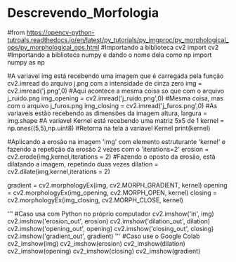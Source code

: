 # Descrevendo_Morfologia
#from https://opencv-python-tutroals.readthedocs.io/en/latest/py_tutorials/py_imgproc/py_morphological_ops/py_morphological_ops.html
#Importando a biblioteca cv2
import cv2
#Importando a biblioteca numpy e dando o nome dela como np
import numpy as np    

#A variavel img está recebendo uma imagem que é carregada pela função cv2.imread do arquivo j.png com a intensidade de cinza zero
img = cv2.imread('j.png',0)
#Aqui acontece a mesma coisa so que com o arquivo j_ruido.png
img_opening = cv2.imread('j_ruido.png',0)
#Mesma coisa, mas com o arquivo j_furos.png
img_closing = cv2.imread('j_furos.png',0)
#As variaveis estão recebendo as dimensões da imagem 
altura, largura = img.shape
#A variavel Kernel está recebendo uma matriz 5x5 de 1
kernel = np.ones((5,5),np.uint8)
#Retorna na tela a variavel Kernel
print(kernel)
     
#Aplicando a erosão na imagem 'img' com elemento estruturante 'kernel' e fazendo a repetição da erosão 2 vezes com o 'iterations=2'
erosion = cv2.erode(img,kernel,iterations = 2)
#Fazendo o oposto da erosão, está dilatando a imagem, repetindo duas vezes
dilation = cv2.dilate(img,kernel,iterations = 2)
     

gradient = cv2.morphologyEx(img, cv2.MORPH_GRADIENT, kernel)
opening = cv2.morphologyEx(img_opening, cv2.MORPH_OPEN, kernel)
closing = cv2.morphologyEx(img_closing, cv2.MORPH_CLOSE, kernel)
     

'''
#Caso usa com Python no próprio computador
cv2.imshow('in', img)
cv2.imshow('erosion_out', erosion)
cv2.imshow('dilation_out', dilation)
cv2.imshow('opening_out', opening)
cv2.imshow('closing_out', closing)
cv2.imshow('gradient_out', gradient)
'''
#Caso use o Google Colab
cv2_imshow(img)
cv2_imshow(erosion)
cv2_imshow(dilation)
cv2_imshow(opening)
cv2_imshow(closing)
cv2_imshow(gradient)
     
